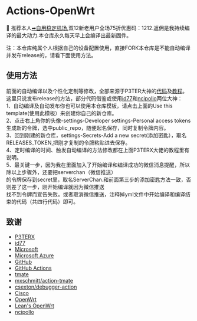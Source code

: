 # Actions-OpenWrt  
🚀 推荐本人[➦自用稳定机场](https://moo.pet/VHTm7),双12新老用户全场75折优惠码：1212.返佣是我持续编译的最大动力.本仓库永久每天早上会编译出最新固件。    

注：本仓库纯属个人根据自己的设备配置使用，直接FORK本仓库是不能自动编译并发布release的，请看下面使用方法。

## 使用方法

前面的自动编译以及个性化定制等修改，全部来源于P3TER大神的[代码](https://github.com/P3TERX/Actions-OpenWrt)及[教程](https://p3terx.com/archives/build-openwrt-with-github-actions.html)。</br>
这里只说发布release的方法，部分代码借鉴或使用[id77](https://github.com/id77/OpenWrt-K2P-firmware)和[ncipollo](https://github.com/ncipollo/release-action)两位大神：</br>
 1、自动编译及自动发布你也可以使用本仓库模板，请点击上面的Use this template(使用此模板）来创建你自己的新仓库。</br>
 2、点击右上角你的头像-settings-Developer settings-Personal access tokens生成新的令牌，选中public_repo，随便起名保存，同时复制令牌内容。</br>
 3、回到刚建的新仓库，settings-Secrets-Add a new secret(添加密匙），取名RELEASES_TOKEN,把刚才复制的令牌粘贴进去保存。</br>
 4、定时编译的时间、触发自动编译的方法修改都在上面P3TERX大佬的教程里有说明。 </br>
 5、最关键一步，因为我在里面加入了开始编译和编译成功的微信消息提醒，所以除以上步骤外，还要把serverchan（微信推送）</br>
 的令牌保存到secret里，取名ServerChan.和前面第三步的添加密匙方法一致，否则差了这一步，刚开始编译就因为微信推送</br>
 找不到令牌而宣告失败。或者取消微信推送，注释掉yml文件中开始编译和编译结束的代码（共四行代码）即可。</br>
 
## 致谢

- [P3TERX](https://github.com/P3TERX/Actions-OpenWrt)   
- [id77](https://github.com/id77/OpenWrt-K2P-firmware)
- [Microsoft](https://www.microsoft.com)
- [Microsoft Azure](https://azure.microsoft.com)
- [GitHub](https://github.com)
- [GitHub Actions](https://github.com/features/actions)
- [tmate](https://github.com/tmate-io/tmate)
- [mxschmitt/action-tmate](https://github.com/mxschmitt/action-tmate)
- [csexton/debugger-action](https://github.com/csexton/debugger-action)
- [Cisco](https://www.cisco.com/)
- [OpenWrt](https://github.com/openwrt/openwrt)
- [Lean's OpenWrt](https://github.com/coolsnowwolf/lede)
- [ncipollo](https://github.com/ncipollo/release-action)
